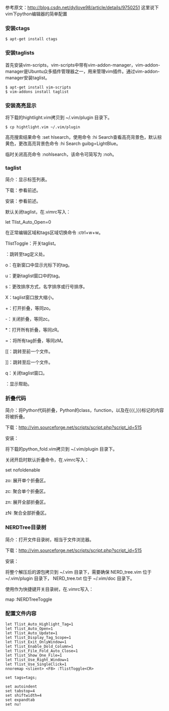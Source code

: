 ﻿参考原文：http://blog.csdn.net/dyllove98/article/details/9750251
这里说下vim下python编辑器的简单配置
 <!--more-->  
### 安装ctags
```
$ apt-get install ctags
```
### 安装taglists
首先安装vim-scripts，vim-scripts中带有vim-addon-manager，vim-addon-manager是Ubuntu众多插件管理器之一，用来管理vim插件。通过vim-addon-manager安装taglist。
```
$ apt-get install vim-scripts
$ vim-addons install taglist
```
### 安装高亮显示
将下载的hightlight.vim拷贝到 ~/.vim/plugin 目录下。
```
$ cp hightlight.vim ~/.vim/plugin
```

高亮搜索结果命令 :set hlsearch，使用命令 :hi Search查看高亮背景色，默认棕黄色，更改高亮背景色命令 :hi Search guibg=LightBlue。

临时关闭高亮命令 :nohlsearch，该命令可简写为 :noh。

###  taglist

简介：显示标签列表。

下载：参看前述。

安装：参看前述。

默认关闭taglist，在.vimrc写入：

let Tlist_Auto_Open=0

在正常编辑区域和tags区域切换命令 :ctrl+w+w。

TlistToggle：开关taglist。

<CR>：跳转至tag定义处。

o：在新窗口中显示光标下的tag。

u：更新taglist窗口中的tag。

s：更改排序方式，名字排序或行号排序。

X：taglist窗口放大缩小。

+：打开折叠，等同zo。

-：关闭折叠，等同zc。

*：打开所有折叠，等同zR。

=：将所有tag折叠，等同zM。

[[：跳转至前一个文件。

]]：跳转至后一个文件。

q：关闭taglist窗口。

<F1>：显示帮助。

### 折叠代码

简介：将Python代码折叠，Python的class，function，以及在{{{,}}}标记的内容将被折叠。

下载：http://vim.sourceforge.net/scripts/script.php?script_id=515

安装：

将下载的python_fold.vim拷贝到 ~/.vim/plugin 目录下。

关闭开启时默认折叠命令，在.vimrc写入：

set nofoldenable

zo: 展开单个折叠区。

zc: 聚合单个折叠区。

zn: 展开全部折叠区。

zN: 聚合全部折叠区。

### NERDTree目录树

简介：打开文件目录树，相当于文件浏览器。

下载：http://vim.sourceforge.net/scripts/script.php?script_id=515

安装：

将整个解压后的源包拷贝到 ~/.vim 目录下，需要确保 NERD_tree.vim 位于 ~/.vim/plugin 目录下， NERD_tree.txt 位于 ~/.vim/doc 目录下。

使用<F7>作为快捷键开关目录树，在.vimrc写入： 

map <F7> :NERDTreeToggle<CR>
### 配置文件内容
```
let Tlist_Auto_Highlight_Tag=1
let Tlist_Auto_Open=1
let Tlist_Auto_Update=1
let Tlist_Display_Tag_Scope=1
let Tlist_Exit_OnlyWindow=1
let Tlist_Enable_Dold_Column=1
let Tlist_File_Fold_Auto_Close=1
let Tlist_Show_One_File=1
let Tlist_Use_Right_Window=1
let Tlist_Use_SingleClick=1
nnoremap <slient> <F8> :TlistToggle<CR>

set tags=tags;

set autoindent
set tabstop=4
set shiftwidth=4
set expandtab
set nu!
```

  
